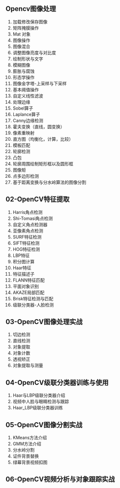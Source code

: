 ## Opencv图像处理

1. 加载修改保存图像
2. 矩阵掩膜操作
3. Mat 对象
4. 图像操作
5. 图像混合
6. 调整图像亮度与对比度
7. 绘制形状与文字
8. 模糊图像
9. 膨胀与腐蚀
10. 形态学操作
11. 图像金字塔-上采样与下采样
12. 基本阈值操作
13. 自定义线性滤波
14. 处理边缘
15. Sobel算子
16. Laplance算子
17. Canny边缘检测
18. 霍夫变换（直线，圆变换）
19. 像素重映射
20. 直方图（均衡化，计算，比较）
21. 模板匹配
22. 轮廓检测
23. 凸包
24. 轮廓周围绘制矩形框以及圆形框
25. 图像矩
26. 点多边形检测
27. 基于距离变换与分水岭算法的图像分割

## 02-OpenCV特征提取

1. Harris角点检测
2. Shi-Tomasi角点检测
3. 自定义角点检测器
4. 亚像素角点检测
5. SURF特征检测
6. SIFT特征检测
7. HOG特征检测
8. LBP特征
9. 积分图计算
10. Haar特征
11. 特征描述子
12. FLANN特征匹配
13. 平面对象识别
14. AKAZE局部匹配
15. Brisk特征检测与匹配
16. 级联分类器-人脸检测

## 03-OpenCV图像处理实战

1. 切边检测
2. 直线检测
3. 对象提取
4. 对象计数
5. 透视矫正
6. 对象提取与测量

## 04-OpenCV级联分类器训练与使用

1. Haar与LBP级联分类器介绍
2. 视频中人脸与眼睛检测与跟踪
3. Haar_LBP级联分类器训练

## 05-OpenCV图像分割实战

1. KMeans方法介绍
2. GMM方法介绍
3. 分水岭分割
4. 证件背景替换
5. 绿幕背景视频扣图

## 06-OpenCV视频分析与对象跟踪实战